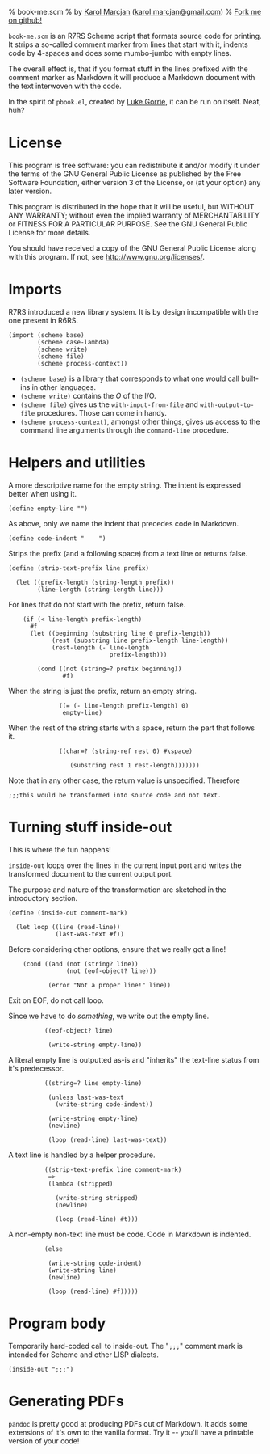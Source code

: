 % book-me.scm
% by [Karol Marcjan](http://github.org/szabba/) (<karol.marcjan@gmail.com>)
% [Fork me on github!](http://github.org/szabba/book-me)

`book-me.scm` is an R7RS Scheme script that formats source code for
printing. It strips a so-called comment marker from lines that start
with it, indents code by 4-spaces and does some mumbo-jumbo with
empty lines.

The overall effect is, that if you format stuff in the lines
prefixed with the comment marker as Markdown it will produce a
Markdown document with the text interwoven with the code.

In the spirit of `pbook.el`, created by [Luke
Gorrie](http://github.org/lukego), it can be run on itself. Neat,
huh?

# License

This program is free software: you can redistribute it and/or modify
it under the terms of the GNU General Public License as published by
the Free Software Foundation, either version 3 of the License, or
(at your option) any later version.

This program is distributed in the hope that it will be useful,
but WITHOUT ANY WARRANTY; without even the implied warranty of
MERCHANTABILITY or FITNESS FOR A PARTICULAR PURPOSE.  See the
GNU General Public License for more details.

You should have received a copy of the GNU General Public License
along with this program.  If not, see <http://www.gnu.org/licenses/>.

# Imports

R7RS introduced a new library system. It is by design incompatible
with the one present in R6RS.

    (import (scheme base)
            (scheme case-lambda)
            (scheme write)
            (scheme file)
            (scheme process-context))
    
* `(scheme base)` is a library that corresponds to what one would
call built-ins in other languages.
* `(scheme write)` contains the *O* of the I/O.
* `(scheme file)` gives us the `with-input-from-file` and
`with-output-to-file` procedures. Those can come in handy.
* `(scheme process-context)`, amongst other things, gives us access
to the command line arguments through the `command-line` procedure.

# Helpers and utilities

A more descriptive name for the empty string. The intent is
expressed better when using it.

    (define empty-line "")
    
As above, only we name the indent that precedes code in Markdown.

    (define code-indent "    ")
    
Strips the prefix (and a following space) from a text line or
returns false.

    (define (strip-text-prefix line prefix)
    
      (let ((prefix-length (string-length prefix))
            (line-length (string-length line)))
    
For lines that do not start with the prefix, return false.

        (if (< line-length prefix-length)
          #f
          (let ((beginning (substring line 0 prefix-length))
                (rest (substring line prefix-length line-length))
                (rest-length (- line-length
                                prefix-length)))
    
            (cond ((not (string=? prefix beginning))
                   #f)
    
When the string is just the prefix, return an empty string.

                  ((= (- line-length prefix-length) 0)
                   empty-line)
    
When the rest of the string starts with a space, return the part
that follows it.

                  ((char=? (string-ref rest 0) #\space)
    
                     (substring rest 1 rest-length)))))))
    
Note that in any other case, the return value is unspecified.
Therefore

    ;;;this would be transformed into source code and not text.

# Turning stuff inside-out

This is where the fun happens!

`inside-out` loops over the lines in the current input port and
writes the transformed document to the current output port.

The purpose and nature of the transformation are sketched in the
introductory section.

    (define (inside-out comment-mark)
    
      (let loop ((line (read-line))
                 (last-was-text #f))
    
Before considering other options, ensure that we really got a line!

        (cond ((and (not (string? line))
                    (not (eof-object? line)))
    
               (error "Not a proper line!" line))
    
Exit on EOF, do not call loop.

Since we have to do *something*, we write out the empty line.

              ((eof-object? line)
    
               (write-string empty-line))
    
A literal empty line is outputted as-is and "inherits" the text-line
status from it's predecessor.

              ((string=? line empty-line)
    
               (unless last-was-text
                 (write-string code-indent))
    
               (write-string empty-line)
               (newline)
    
               (loop (read-line) last-was-text))
    
A text line is handled by a helper procedure.

              ((strip-text-prefix line comment-mark)
               =>
               (lambda (stripped)
    
                 (write-string stripped)
                 (newline)
    
                 (loop (read-line) #t)))
    
A non-empty non-text line must be code. Code in Markdown is indented.

              (else
    
               (write-string code-indent)
               (write-string line)
               (newline)
    
               (loop (read-line) #f)))))
    
# Program body

Temporarily hard-coded call to inside-out. The "`;;;`" comment mark
is intended for Scheme and other LISP dialects.

    (inside-out ";;;")
    
# Generating PDFs

`pandoc` is pretty good at producing PDFs out of Markdown. It adds
some extensions of it's own to the vanilla format. Try it -- you'll
have a printable version of your code!
